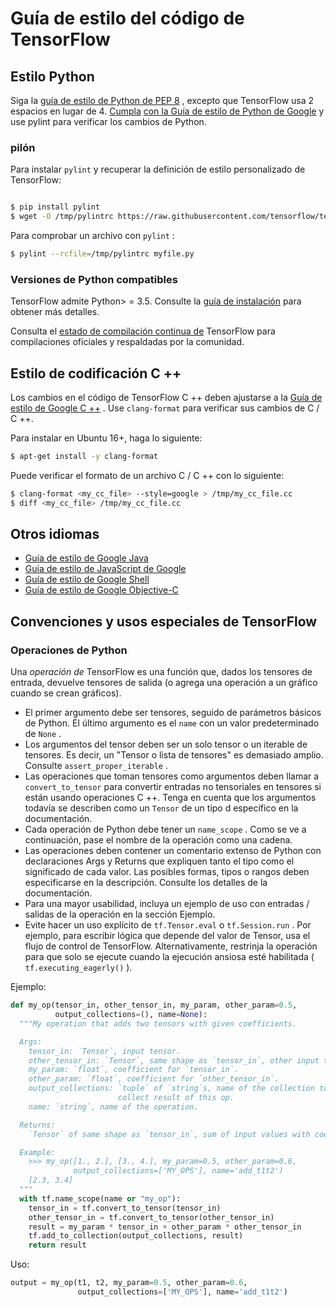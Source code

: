 # Guía de estilo del código de TensorFlow

## Estilo Python

Siga la [guía de estilo de Python de PEP 8](https://www.python.org/dev/peps/pep-0008/) , excepto que TensorFlow usa 2 espacios en lugar de 4. [Cumpla](https://www.pylint.org/) [con la Guía de estilo de Python de Google](https://github.com/google/styleguide/blob/gh-pages/pyguide.md) y use pylint para verificar los cambios de Python.

### pilón

Para instalar `pylint` y recuperar la definición de estilo personalizado de TensorFlow:

```bash

$ pip install pylint
$ wget -O /tmp/pylintrc https://raw.githubusercontent.com/tensorflow/tensorflow/master/tensorflow/tools/ci_build/pylintrc

```

Para comprobar un archivo con `pylint` :

```bash
$ pylint --rcfile=/tmp/pylintrc myfile.py
```

### Versiones de Python compatibles

TensorFlow admite Python&gt; = 3.5. Consulte la [guía de instalación](https://www.tensorflow.org/install) para obtener más detalles.

Consulta el [estado de compilación continua de](https://github.com/tensorflow/tensorflow/blob/master/README.md#continuous-build-status) TensorFlow para compilaciones oficiales y respaldadas por la comunidad.

## Estilo de codificación C ++

Los cambios en el código de TensorFlow C ++ deben ajustarse a la [Guía de estilo de Google C ++](https://google.github.io/styleguide/cppguide.html) . Use `clang-format` para verificar sus cambios de C / C ++.

Para instalar en Ubuntu 16+, haga lo siguiente:

```bash
$ apt-get install -y clang-format
```

Puede verificar el formato de un archivo C / C ++ con lo siguiente:

```bash
$ clang-format <my_cc_file> --style=google > /tmp/my_cc_file.cc
$ diff <my_cc_file> /tmp/my_cc_file.cc
```

## Otros idiomas

- [Guía de estilo de Google Java](https://google.github.io/styleguide/javaguide.html)
- [Guía de estilo de JavaScript de Google](https://google.github.io/styleguide/jsguide.html)
- [Guía de estilo de Google Shell](https://google.github.io/styleguide/shell.xml)
- [Guía de estilo de Google Objective-C](https://google.github.io/styleguide/objcguide.html)

## Convenciones y usos especiales de TensorFlow

### Operaciones de Python

Una *operación de* TensorFlow es una función que, dados los tensores de entrada, devuelve tensores de salida (o agrega una operación a un gráfico cuando se crean gráficos).

- El primer argumento debe ser tensores, seguido de parámetros básicos de Python. El último argumento es el `name` con un valor predeterminado de `None` .
- Los argumentos del tensor deben ser un solo tensor o un iterable de tensores. Es decir, un "Tensor o lista de tensores" es demasiado amplio. Consulte `assert_proper_iterable` .
- Las operaciones que toman tensores como argumentos deben llamar a `convert_to_tensor` para convertir entradas no tensoriales en tensores si están usando operaciones C ++. Tenga en cuenta que los argumentos todavía se describen como un `Tensor` de un tipo d específico en la documentación.
- Cada operación de Python debe tener un `name_scope` . Como se ve a continuación, pase el nombre de la operación como una cadena.
- Las operaciones deben contener un comentario extenso de Python con declaraciones Args y Returns que expliquen tanto el tipo como el significado de cada valor. Las posibles formas, tipos o rangos deben especificarse en la descripción. Consulte los detalles de la documentación.
- Para una mayor usabilidad, incluya un ejemplo de uso con entradas / salidas de la operación en la sección Ejemplo.
- Evite hacer un uso explícito de `tf.Tensor.eval` o `tf.Session.run` . Por ejemplo, para escribir lógica que depende del valor de Tensor, usa el flujo de control de TensorFlow. Alternativamente, restrinja la operación para que solo se ejecute cuando la ejecución ansiosa esté habilitada ( `tf.executing_eagerly()` ).

Ejemplo:

```python
def my_op(tensor_in, other_tensor_in, my_param, other_param=0.5,
          output_collections=(), name=None):
  """My operation that adds two tensors with given coefficients.

  Args:
    tensor_in: `Tensor`, input tensor.
    other_tensor_in: `Tensor`, same shape as `tensor_in`, other input tensor.
    my_param: `float`, coefficient for `tensor_in`.
    other_param: `float`, coefficient for `other_tensor_in`.
    output_collections: `tuple` of `string`s, name of the collection to
                        collect result of this op.
    name: `string`, name of the operation.

  Returns:
    `Tensor` of same shape as `tensor_in`, sum of input values with coefficients.

  Example:
    >>> my_op([1., 2.], [3., 4.], my_param=0.5, other_param=0.6,
              output_collections=['MY_OPS'], name='add_t1t2')
    [2.3, 3.4]
  """
  with tf.name_scope(name or "my_op"):
    tensor_in = tf.convert_to_tensor(tensor_in)
    other_tensor_in = tf.convert_to_tensor(other_tensor_in)
    result = my_param * tensor_in + other_param * other_tensor_in
    tf.add_to_collection(output_collections, result)
    return result
```

Uso:

```python
output = my_op(t1, t2, my_param=0.5, other_param=0.6,
               output_collections=['MY_OPS'], name='add_t1t2')
```

